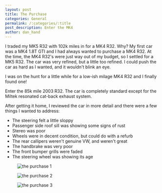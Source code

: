 ```yaml
---
layout: post
title: The Purchase
categories: General
permalink: /:categories/:title
post_description: Enter the MK4
author: dan_hand
---
```


I traded my MK5 R32 with 102k miles in for a MK4 R32. Why? My first car was a MK4 1.8T GTI and I had always wanted to purchase a MK4 R32. At the time, the MK4 R32's were just way out of my budget, so I settled for a MK5 R32. The car was very refined, but a little too refined. I could push the car as hard as I wanted, and it wouldn't blink an eye.

I was on the hunt for a little while for a low-ish milage MK4 R32 and I finally found one!

Enter the 85k mile 2003 R32. The car is completely standard except for the Miltek resonated cat-back exhaust system.

After getting it home, I reviewed the car in more detail and there were a few things I wanted to address:
   - The steering felt a little sloppy
   - Passenger side roof sill was showing some signs of rust
   - Stereo was poor
   - Wheels were in decent condition, but could do with a refurb
   - The rear callipers weren't genuine VW, and weren't great
   - The handbrake was very poor
   - The front bumper grills were faded
   - The steering wheel was showing its age

<figure class="full-img"><img src="/assets/images/the-purchase-1.jpeg" alt="the purchase 1"></figure>
<figure class="full-img"><img src="/assets/images/the-purchase-2.jpeg" alt="the purchase 2"></figure>
<figure class="full-img"><img src="/assets/images/the-purchase-3.jpeg" alt="the purchase 3"></figure>

